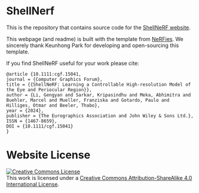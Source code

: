 # ShellNerf

This is the repository that contains source code for the [ShellNeRF website](https://syntec-research.github.io/ShellNeRF/).

This webpage (and readme) is built with the template from [NeRFies](https://github.com/nerfies/nerfies.github.io). We sincerely thank Keunhong Park for developing and open-sourcing this template. 

If you find ShellNeRF useful for your work please cite:
```
@article {10.1111:cgf.15041,
journal = {Computer Graphics Forum},
title = {{ShellNeRF: Learning a Controllable High-resolution Model of the Eye and Periocular Region}},
author = {Li, Gengyan and Sarkar, Kripasindhu and Meka, Abhimitra and Buehler, Marcel and Mueller, Franziska and Gotardo, Paulo and Hilliges, Otmar and Beeler, Thabo},
year = {2024},
publisher = {The Eurographics Association and John Wiley & Sons Ltd.},
ISSN = {1467-8659},
DOI = {10.1111/cgf.15041}
}
```

# Website License
<a rel="license" href="http://creativecommons.org/licenses/by-sa/4.0/"><img alt="Creative Commons License" style="border-width:0" src="https://i.creativecommons.org/l/by-sa/4.0/88x31.png" /></a><br />This work is licensed under a <a rel="license" href="http://creativecommons.org/licenses/by-sa/4.0/">Creative Commons Attribution-ShareAlike 4.0 International License</a>.
